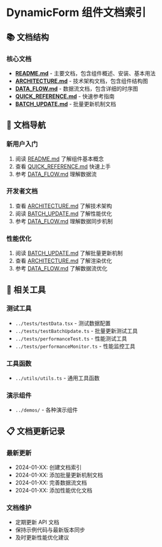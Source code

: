# DynamicForm 组件文档索引

## 📚 文档结构

### 核心文档

- **[README.md](./README.md)** - 主要文档，包含组件概述、安装、基本用法
- **[ARCHITECTURE.md](./ARCHITECTURE.md)** - 技术架构文档，包含组件结构图
- **[DATA_FLOW.md](./DATA_FLOW.md)** - 数据流文档，包含详细的时序图
- **[QUICK_REFERENCE.md](./QUICK_REFERENCE.md)** - 快速参考指南
- **[BATCH_UPDATE.md](./BATCH_UPDATE.md)** - 批量更新机制文档

## 📖 文档导航

### 新用户入门

1. 阅读 [README.md](./README.md) 了解组件基本概念
2. 查看 [QUICK_REFERENCE.md](./QUICK_REFERENCE.md) 快速上手
3. 参考 [DATA_FLOW.md](./DATA_FLOW.md) 理解数据流

### 开发者文档

1. 查看 [ARCHITECTURE.md](./ARCHITECTURE.md) 了解技术架构
2. 阅读 [BATCH_UPDATE.md](./BATCH_UPDATE.md) 了解性能优化
3. 参考 [DATA_FLOW.md](./DATA_FLOW.md) 理解数据同步机制

### 性能优化

1. 阅读 [BATCH_UPDATE.md](./BATCH_UPDATE.md) 了解批量更新机制
2. 查看 [ARCHITECTURE.md](./ARCHITECTURE.md) 了解渲染优化
3. 参考 [DATA_FLOW.md](./DATA_FLOW.md) 了解数据流优化

## 🔧 相关工具

### 测试工具

- `../tests/testData.tsx` - 测试数据配置
- `../tests/testBatchUpdate.ts` - 批量更新测试工具
- `../tests/performanceTest.ts` - 性能测试工具
- `../tests/performanceMonitor.ts` - 性能监控工具

### 工具函数

- `../utils/utils.ts` - 通用工具函数

### 演示组件

- `../demos/` - 各种演示组件

## 📋 文档更新记录

### 最新更新

- 2024-01-XX: 创建文档索引
- 2024-01-XX: 添加批量更新机制文档
- 2024-01-XX: 完善数据流文档
- 2024-01-XX: 添加性能优化文档

### 文档维护

- 定期更新 API 文档
- 保持示例代码与最新版本同步
- 及时更新性能优化建议
